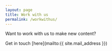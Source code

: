 ```yaml
---
layout: page
title: Work with us
permalink: /workwithus/
---
```


Want to work with us to make new content?

Get in touch [here](mailto:{{ site.mail_address }})